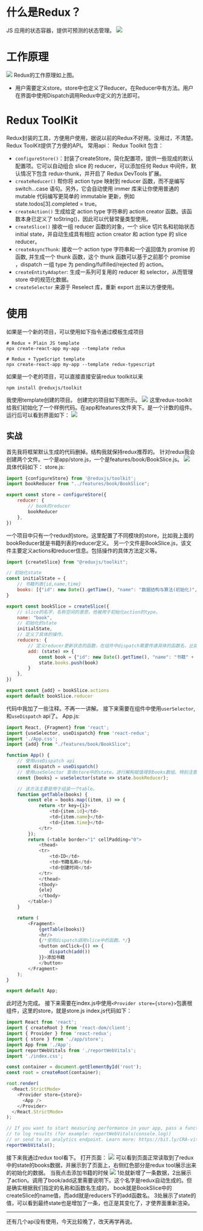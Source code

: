 # 什么是Redux？
JS 应用的状态容器，提供可预测的状态管理。
![](https://itlab1024-1256529903.cos.ap-beijing.myqcloud.com/202211271008152.png)
# 工作原理
![](https://itlab1024-1256529903.cos.ap-beijing.myqcloud.com/202211271119878.png)
Redux的工作原理如上图。
* 用户需要定义store。store中也定义了Reducer。在Reducer中有方法。用户在界面中使用Dispatch调用Redux中定义的方法即可。
# Redux ToolKit
Redux封装的工具，方便用户使用，据说以前的Redux不好用。没用过，不清楚。 Redux ToolKit提供了方便的API。
常用api：
Redux Toolkit 包含：

* `configureStore()`：封装了createStore，简化配置项，提供一些现成的默认配置项。它可以自动组合 slice 的 reducer，可以添加任何 Redux 中间件，默认情况下包含 redux-thunk，并开启了 Redux DevTools 扩展。
* `createReducer()` 帮你将 action type 映射到 reducer 函数，而不是编写 switch...case 语句。另外，它会自动使用 immer 库来让你使用普通的 mutable 代码编写更简单的 immutable 更新，例如 state.todos[3].completed = true。
* `createAction()` 生成给定 action type 字符串的 action creator 函数。该函数本身已定义了 toString()，因此可以代替常量类型使用。
* `createSlice()` 接收一组 reducer 函数的对象，一个 slice 切片名和初始状态 initial state，并自动生成具有相应 action creator 和 action type 的 slice reducer。
* `createAsyncThunk`: 接收一个 action type 字符串和一个返回值为 promise 的函数, 并生成一个 thunk 函数，这个 thunk 函数可以基于之前那个 promise ，dispatch 一组 type 为 pending/fulfilled/rejected 的 action。
* `createEntityAdapter`: 生成一系列可复用的 reducer 和 selector，从而管理 store 中的规范化数据。
* `createSelector` 来源于 Reselect 库，重新 export 出来以方便使用。

# 使用
如果是一个新的项目，可以使用如下指令通过模板生成项目
```shell
# Redux + Plain JS template
npx create-react-app my-app --template redux

# Redux + TypeScript template
npx create-react-app my-app --template redux-typescript
```
如果是一个老的项目，可以直接直接安装redux toolkit以来
```shell
npm install @reduxjs/toolkit
```
我使用template创建的项目。
创建完的项目如下图所示。
![](https://itlab1024-1256529903.cos.ap-beijing.myqcloud.com/202211271757977.png)
这里redux-toolkit给我们初始化了一个样例代码。在app和features文件夹下。是一个计数的组件。
运行后可以看到界面如下：
![](https://itlab1024-1256529903.cos.ap-beijing.myqcloud.com/202211271759022.png)
## 实战
首先我将框架默认生成的代码删掉。结构我就保持redux推荐的。
针对redux我会创建两个文件。一个是app/store.js，一个是features/book/BookSlice.js。
![](https://itlab1024-1256529903.cos.ap-beijing.myqcloud.com/202211272102107.png)
具体代码如下：
store.js:
```js
import {configureStore} from '@reduxjs/toolkit';
import bookReducer from "../features/book/BookSlice";

export const store = configureStore({
    reducer: {
        // book的reducer
        bookReducer
    },
})
```
一个项目中只有一个redux的store。这里配置了不同模块的store，比如我上面的bookReducer就是书籍列表的reducer定义。
另一个文件是BookSlice.js，该文件主要定义actions和reducer信息。包括操作的具体方法定义等。
```js
import {createSlice} from "@reduxjs/toolkit";

// 初始化state
const initialState = {
    // 书籍列表{id,name,time}
    books: [{"id": new Date().getTime(), "name": "数据结构与算法(初始化)", time: new Date().toLocaleString()}]
}

export const bookSlice = createSlice({
    // slice的名字，名称空间的意思，他被用于初始化action的type。
    name: "book",
    // 初始化的state
    initialState,
    // 定义了具体的操作。
    reducers: {
        // 定义reducer更新状态的函数，在组件中dispatch需要传递具体的函数名，比如dispatch(add())
        add: (state) => {
            const book = {"id": new Date().getTime(), "name": "书籍" + Math.random(), time: new Date().toLocaleString()}
            state.books.push(book)
        }
    },
})

export const {add} = bookSlice.actions
export default bookSlice.reducer
```
代码中我加了一些注释。不再一一讲解。
接下来需要在组件中使用`userSelector`,和`useDispatch` api了。
App.js:
```js
import React, {Fragment} from 'react';
import {useSelector, useDispatch} from 'react-redux';
import './App.css';
import {add} from "./features/book/BookSlice";

function App() {
    // 使用useDispatch api
    const dispatch = useDispatch()
    // 使用useSelector 查询store中的state。进行解构赋值得到books数组。特别注意：bookReducer是store.js中reducer里的key。
    const {books} = useSelector(state => state.bookReducer);

    // 该方法主要是用于组装一个table。
    function getTable(books) {
        const ele = books.map((item, i) => {
            return <tr key={i}>
                <td>{item.id}</td>
                <td>{item.name}</td>
                <td>{item.time}</td>
            </tr>
        });
        return (<table border="1" cellPadding="0">
            <thead>
            <tr>
                <td>ID</td>
                <td>书籍名称</td>
                <td>创建时间</td>
            </tr>
            </thead>
            <tbody>
            {ele}
            </tbody>
        </table>)
    }

    return (
        <Fragment>
            {getTable(books)}
            <hr/>
            {/*使用dispatch调用slice中的函数。*/}
            <button onClick={() => {
                dispatch(add())
            }}>添加书籍
            </button>
        </Fragment>
    );
}

export default App;

```
此时还为完成。
接下来需要在index.js中使用`<Provider store={store}>`包裹根组件，这里的store，就是store.js
index.js代码如下：
```js
import React from 'react';
import { createRoot } from 'react-dom/client';
import { Provider } from 'react-redux';
import { store } from './app/store';
import App from './App';
import reportWebVitals from './reportWebVitals';
import './index.css';

const container = document.getElementById('root');
const root = createRoot(container);

root.render(
  <React.StrictMode>
    <Provider store={store}>
      <App />
    </Provider>
  </React.StrictMode>
);

// If you want to start measuring performance in your app, pass a function
// to log results (for example: reportWebVitals(console.log))
// or send to an analytics endpoint. Learn more: https://bit.ly/CRA-vitals
reportWebVitals();
```

接下来我通过redux tool看下。
打开页面：
![](https://itlab1024-1256529903.cos.ap-beijing.myqcloud.com/202211272109246.png)
可以看到页面正常读取到了redux中的state的books数据，并展示到了页面上，右侧红色部分是redux tool展示出来的初始化的数据。
当我点击添加书籍的时候
![](https://itlab1024-1256529903.cos.ap-beijing.myqcloud.com/202211272118733.png)
1处就新增了一条数据，2出展示了action。调用了book/add这里需要说明下。这个名字是redux自动生成的。但是确实根据我们指定的名称和函数名生成的，
book就是BookSlice中的createSlice的name值，而add就是reducers下的add函数名。
3处展示了state的值，可以看到最终state也是增加了一条，也正是其变化了，才使界面重新渲染。

---
还有几个api没有使用，今天比较晚了，改天再学再说。